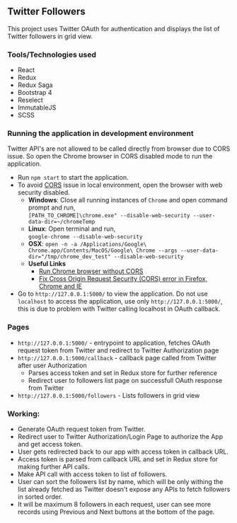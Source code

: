 ## Twitter Followers
This project uses Twitter OAuth for authentication and displays the list of Twitter followers in grid view. 

### Tools/Technologies used
* React
* Redux
* Redux Saga
* Bootstrap 4
* Reselect
* ImmutableJS
* SCSS

### Running the application in development environment
Twitter API's are not allowed to be called directly from browser due to CORS issue. So open the Chrome browser in CORS disabled mode to run the application.

* Run `npm start` to start the application.
* To avoid [CORS](https://developer.mozilla.org/en-US/docs/Web/HTTP/CORS) issue in local environment, open the browser with web security disabled.
  * **Windows**: Close all running instances of `Chrome` and open command prompt and run, <br />
      `[PATH_TO_CHROME]\chrome.exe" --disable-web-security --user-data-dir=~/chromeTemp`
  * **Linux**: Open terminal and run, <br />
      `google-chrome --disable-web-security`
  * **OSX**:
      `open -n -a /Applications/Google\ Chrome.app/Contents/MacOS/Google\ Chrome --args --user-data-dir="/tmp/chrome_dev_test" --disable-web-security`
  * **Useful Links**
    * [Run Chrome browser without CORS](https://alfilatov.com/posts/run-chrome-without-cors/)
    * [Fix Cross Origin Request Security (CORS) error in Firefox, Chrome and IE](http://testingfreak.com/how-to-fix-cross-origin-request-security-cors-error-in-firefox-chrome-and-ie/)    
* Go to `http://127.0.0.1:5000/` to view the application. Do not use `localhost` to access the application, use only `http://127.0.0.1:5000/`, this is due to problem with Twitter calling localhost in OAuth callback.

### Pages
* `http://127.0.0.1:5000/` - entrypoint to application, fetches OAuth request token from Twitter and redirect to Twitter Authorization page
* `http://127.0.0.1:5000/callback` - callback page called from Twitter after user Authorization
    * Parses access token and set in Redux store for further reference
    * Redirect user to followers list page on successfull OAuth response from Twitter
* `http://127.0.0.1:5000/followers` - Lists followers in grid view

### Working: 
* Generate OAuth request token from Twitter.
* Redirect user to Twitter Authorization/Login Page to authorize the App and get access token.
* User gets redirected back to our app with access token in callback URL.
* Access token is parsed from callback URL and set in Redux store for making further API calls.
* Make API call with access token to list of followers.
* User can sort the followers list by name, which will be only withing the list already fetched as Twitter doesn't expose any APIs to fetch followers in sorted order.
* It will be maximum 8 followers in each request, user can see more records using Previous and Next buttons at the bottom of the page.